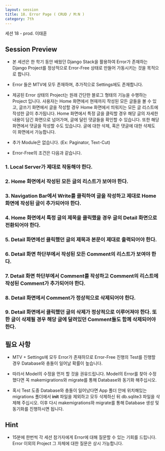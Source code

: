 ```yaml
---
layout: session
title: 18. Error Page ( CRUD / M:N )
category: 7th
---
```

세션 18 - prod. 이태훈

## Session Preview

* 본 세션은 한 학기 동안 배웠던 Django Stack을 활용하여 Error가 존재하는 Django Project를 정상적으로 Error-Free 상태로 만들어 가동시키는 것을 목적으로 합니다.

* Error 들은 MTV에 모두 존재하며, 추가적으로 Settings에도 존재합니다.

* 제공된 Error 상태의 Project는 원래 간단한 블로그 형태의 기능을 수행하는 Project 입니다.
사용자는 Home 화면에서 현재까지 작성된 모든 글들을 볼 수 있고, 글쓰기 화면에서 글을 작성할 경우 Home 화면에서 띄워지는 모든 글 리스트에 작성한 글이 추가됩니다.
Home 화면에서 특정 글을 클릭할 경우 해당 글의 자세한 내용이 담긴 화면으로 넘어가며, 글에 달린 댓글들을 확인할 수 있습니다. 또한 해당 화면에서 댓글을 작성할 수도 있습니다. 글에 대한 삭제, 혹은 댓글에 대한 삭제도 이 화면에서 가능합니다.

* 추가 Module은 없습니다. (Ex: Paginator, Text-Cut)

* Error-Free의 조건은 다음과 같습니다.

### 1. Local Server가 제대로 작동해야 한다.

### 2. Home 화면에서 작성된 모든 글의 리스트가 보여야 한다.

### 3. Navigation Bar에서 Write를 클릭하여 글을 작성하고 제대로 Home 화면에 작성된 글이 추가되어야 한다.

### 4. Home 화면에서 특정 글의 제목을 클릭했을 경우 글의 Detail 화면으로 전환되어야 한다.

### 5. Detail 화면에선 클릭했던 글의 제목과 본문이 제대로 출력되어야 한다.

### 6. Detail 화면 하단부에서 작성된 모든 Comment의 리스트가 보여야 한다.

### 7. Detail 화면 하단부에서 Comment를 작성하고 Comment의 리스트에 작성된 Comment가 추가되어야 한다.

### 8. Detail 화면에서 Comment가 정상적으로 삭제되어야 한다.

### 9. Detail 화면에서 클릭했던 글의 삭제가 정상적으로 이루어져야 한다. 또한 글이 삭제될 경우 해당 글에 달려있던 Comment들도 함께 삭제되어야 한다.


## 필요 사항

* MTV + Settings에 모두 Error가 존재하므로 Error-Free 진행의 Test를 진행할 경우 Database와 충돌이 일어날 확률이 높습니다.

* 따라서 Model의 수정을 먼저 할 것을 권유드립니다. Model의 Error를 찾아 수정했다면 꼭 makemigrations와 migrate를 통해 Database와 동기화 해주십시오.

* 혹시 Test 도중 Database와 충돌이 일어났다면 App 폴더 안에 위치해있는 migrations 폴더에서 __init__ 파일을 제외하고 모두 삭제하신 뒤 db.sqlite3 파일을 삭제해 주십시오. 이후 다시 makemigrations와 migrate를 통해 Database 생성 및 동기화를 진행하시면 됩니다.

## Hint

* 15분에 한번씩 각 세션 참가자에게 Error에 대해 질문할 수 있는 기회를 드립니다. Error 이외의 Project 그 자체에 대한 질문은 상시 가능합니다.
